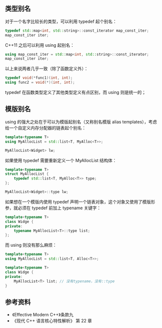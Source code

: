 ## 类型别名

对于一个名字比较长的类型，可以利用 typedef 起个别名：

```cpp
typedef std::map<int, std::string>::const_iterator map_const_iter;
map_const_iter iter;
```

C++11 之后可以利用 using 起别名：

```cpp
using map_const_iter = std::map<int, std::string>::const_iterator;
map_const_iter iter;
```

以上来说两者几乎一致（除了函数定义外）：

```cpp
typedef void(*func1)(int, int);
using func2 = void(*)(int, int);
```

typedef 在函数类型定义了其他类型定义有点区别，而 using 则是统一的；

## 模版别名

using 的强大之处在于可以为模版起别名（又称别名模版 alias templates），考虑给一个自定义内存分配器的链表起个别名：

```cpp
template<typename T>
using MyAllocList = std::list<T, MyAlloc<T>>; 

MyAllocList<Widget> lw; 
```

如果使用 typedef 需要重新定义一个 MyAllocList 结构体：

```cpp
template<typename T>
struct MyAllocList {
	typedef std::list<T, MyAlloc<T>> type;
};

MyAllocList<Widget>::type lw;
```

如果想在一个模版内使用 typedef 声明一个链表对象，这个对象又使用了模版形参，就必须在 typedef 前加上 typename 关键字：

```cpp
template<typename T>
class Widge {
private:
	typename MyAllocList<T>::type list;
};
```

而 using 则没有那么麻烦：

```cpp
template<typename T>
using MyAllocList = std::list<T, Alloc<T>>;

template<typename T>
class Widge {
private:
	MyAllocList<T> list; // 没有typename，没有::type
}
```

## 参考资料
- 《Effective Modern C++》条款九
- 《现代 C++ 语言核心特性解析》 第 22 章